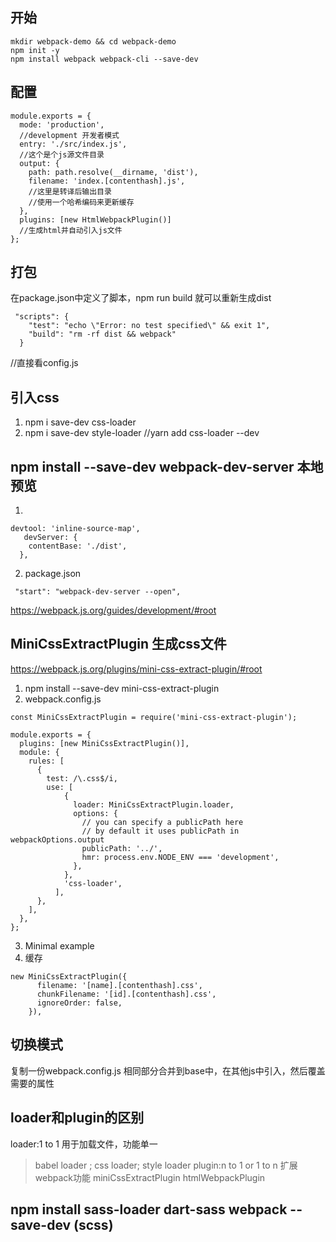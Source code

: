 ## 开始
```
mkdir webpack-demo && cd webpack-demo
npm init -y
npm install webpack webpack-cli --save-dev
```
## 配置
```
module.exports = {
  mode: 'production',
  //development 开发者模式
  entry: './src/index.js',
  //这个是个js源文件目录
  output: {
    path: path.resolve(__dirname, 'dist'),
    filename: 'index.[contenthash].js',
    //这里是转译后输出目录
    //使用一个哈希编码来更新缓存
  },
  plugins: [new HtmlWebpackPlugin()]
  //生成html并自动引入js文件
};
```
## 打包
在package.json中定义了脚本，npm run build 就可以重新生成dist
```
 "scripts": {
    "test": "echo \"Error: no test specified\" && exit 1",
    "build": "rm -rf dist && webpack"
  }
  ```
//直接看config.js
## 引入css
1. npm i save-dev css-loader
2. npm i save-dev style-loader
//yarn add css-loader --dev
##  npm install --save-dev webpack-dev-server 本地预览
1. 
```
devtool: 'inline-source-map',
   devServer: {
    contentBase: './dist',
  },
```
2. package.json
```
 "start": "webpack-dev-server --open",
 ```
https://webpack.js.org/guides/development/#root
## MiniCssExtractPlugin 生成css文件
https://webpack.js.org/plugins/mini-css-extract-plugin/#root

1. npm install --save-dev mini-css-extract-plugin
2. webpack.config.js

```
const MiniCssExtractPlugin = require('mini-css-extract-plugin');

module.exports = {
  plugins: [new MiniCssExtractPlugin()],
  module: {
    rules: [
      {
        test: /\.css$/i,
        use: [
            {
              loader: MiniCssExtractPlugin.loader,
              options: {
                // you can specify a publicPath here
                // by default it uses publicPath in webpackOptions.output
                publicPath: '../',
                hmr: process.env.NODE_ENV === 'development',
              },
            },
            'css-loader',
          ],
      },
    ],
  },
};
```
3. Minimal example
4. 缓存
```
new MiniCssExtractPlugin({
      filename: '[name].[contenthash].css',
      chunkFilename: '[id].[contenthash].css',
      ignoreOrder: false, 
    }),
```
## 切换模式
复制一份webpack.config.js
相同部分合并到base中，在其他js中引入，然后覆盖需要的属性
## loader和plugin的区别
loader:1 to 1 用于加载文件，功能单一
>babel loader ; css loader; style loader 
plugin:n to 1 or 1 to n 扩展webpack功能
>miniCssExtractPlugin
>htmlWebpackPlugin
## npm install sass-loader dart-sass webpack --save-dev (scss)
